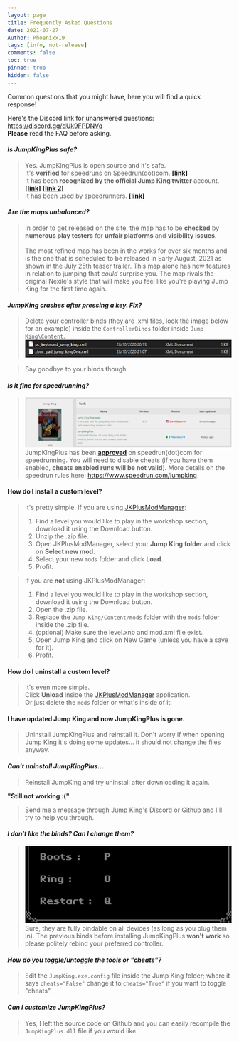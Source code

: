 ```yaml
---
layout: page
title: Frequently Asked Questions
date: 2021-07-27
Author: Phoenixx19
tags: [info, not-release]
comments: false
toc: true
pinned: true
hidden: false
---
```


Common questions that you might have, here you will find a quick response! <!-- more -->

Here's the Discord link for unanswered questions: https://discord.gg/dUk9FPDNVq
<br>**Please** read the FAQ before asking.

#### _Is JumpKingPlus safe?_
> Yes. JumpKingPlus is open source and it's safe.<br> It's **verified** for speedruns on Speedrun(dot)com. [**[link]**](https://www.speedrun.com/jumpking/resources)<br>It has been **recognized by the official Jump King twitter** account. [**[link]**](https://twitter.com/nexilegames/status/1325429701549027333) [**[link 2]**](https://twitter.com/nexilegames/status/1419312990705291268)<br>It has been used by speedrunners. [**[link]**]()

#### _Are the maps unbalanced?_
> In order to get released on the site, the map has to be **checked** by **numerous play testers** for **unfair platforms** and **visibility issues**.<br><br>The most refined map has been in the works for over six months and is the one that is scheduled to be released in Early August, 2021 as shown in the July 25th teaser trailer. This map alone has new features in relation to jumping that *could* surprise you. The map rivals the original Nexile's style that will make you feel like you're playing Jump King for the first time again.

#### _JumpKing crashes after pressing a key. Fix?_
> Delete your controller binds (they are .xml files, look the image below for an example) inside the `ControllerBinds` folder inside `Jump King\Content`.
![binds](https://raw.githubusercontent.com/Phoenixx19/JumpKingPlus/www/images/files.png)

> Say goodbye to your binds though.

#### _Is it fine for speedrunning?_
> ![tools](https://raw.githubusercontent.com/Phoenixx19/JumpKingPlus/www/images/tools.png)
JumpKingPlus has been [**approved**](https://phoenixx19.github.io/JumpKingPlus/speedrun) on speedrun(dot)com for speedrunning. You will need to disable cheats (if you have them enabled, **cheats enabled runs will be not valid**). More details on the speedrun rules here: https://www.speedrun.com/jumpking

#### How do I install a custom level?
>It's pretty simple. If you are using [JKPlusModManager](https://github.com/Phoenixx19/JumpKingPlus/releases/download/v1.2.0/JKPlusModManager-v0.1.0.exe):
> 1. Find a level you would like to play in the workshop section, download it using the Download button.
> 2. Unzip the .zip file.
> 3. Open JKPlusModManager, select your **Jump King folder** and click on **Select new mod**.
> 4. Select your new `mods` folder and click **Load**.
> 5. Profit.

> If you are **not** using JKPlusModManager:
> 1. Find a level you would like to play in the workshop section, download it using the Download button.
> 2. Open the .zip file.
> 3. Replace the `Jump King/Content/mods` folder with the `mods` folder inside the .zip file.
> 4. (optional) Make sure the level.xnb and mod.xml file exist.
> 5. Open Jump King and click on New Game (unless you have a save for it).
> 6. Profit.

#### How do I uninstall a custom level?
>It's even more simple.<br>Click **Unload** inside the [JKPlusModManager](https://github.com/Phoenixx19/JumpKingPlus/releases/download/v1.2.0/JKPlusModManager-v0.1.0.exe) application.<br>Or just delete the `mods` folder or what's inside of it.

#### I have updated Jump King and now JumpKingPlus is gone.
>Uninstall JumpKingPlus and reinstall it. Don't worry if when opening Jump King it's doing some updates... it should not change the files anyway.

#### _Can't uninstall JumpKingPlus..._
>Reinstall JumpKing and try uninstall after downloading it again.

__"Still not working :("__
>Send me a message through Jump King's Discord or Github and I'll try to help you through.

#### _I don't like the binds? Can I change them?_
>![Bind](https://raw.githubusercontent.com/Phoenixx19/JumpKingPlus/www/images/bind.png)
Sure, they are fully bindable on all devices (as long as you plug them in).
The previous binds before installing JumpKingPlus **won't work** so please politely rebind your preferred controller.

#### _How do you toggle/untoggle the tools or "cheats"?_
>Edit the `JumpKing.exe.config` file inside the Jump King folder; where it says `cheats="False"` change it to `cheats="True"` if you want to toggle "cheats".

#### _Can I customize JumpKingPlus?_
>Yes, I left the source code on Github and you can easily recompile the `JumpKingPlus.dll` file if you would like.